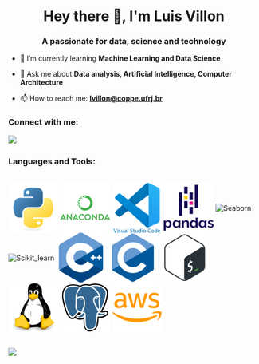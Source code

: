 <h1 align="center">Hey there 👋, I'm Luis Villon</h1>
<h3 align="center">A passionate for data, science and technology</h3>

- 🌱 I’m currently learning **Machine Learning and Data Science**

- 💬 Ask me about **Data analysis, Artificial Intelligence, Computer Architecture**

- 📫 How to reach me: **lvillon@coppe.ufrj.br**

<!-- - 📄 Know about my experiences [www.linkedin.com/in/luis-villon](www.linkedin.com/in/luis-villon) -->

<h3 align="left">Connect with me:</h3>
<p align="left">
  
[![](https://img.shields.io/badge/linkedin-%230077B5.svg?style=for-the-badge&logo=linkedin)](https://www.linkedin.com/in/luis-villon)</p>

<h3 align="left">Languages and Tools:</h3>
<div style="display: inline_block"><br>
  <img align="center" alt="Rafa-Python" height="100" width="100" src="https://raw.githubusercontent.com/devicons/devicon/master/icons/python/python-original.svg">
  <img align="center" alt="Rafa-Anaconda" height="100" width="100" src="https://raw.githubusercontent.com/devicons/devicon/master/icons/anaconda/anaconda-original-wordmark.svg">
  <img align="center" alt="Rafa-Vscode" height="100" width="100" src="https://raw.githubusercontent.com/devicons/devicon/master/icons/vscode/vscode-original-wordmark.svg">
  <img align="center" alt="Rafa-Pandas" height="100" width="100" src="https://raw.githubusercontent.com/devicons/devicon/master/icons/pandas/pandas-original-wordmark.svg">
  <img align="center" alt="Seaborn" height="100" width="100" src="https://seaborn.pydata.org/_images/logo-mark-lightbg.svg">
  <img align="center" alt="Scikit_learn" height="100" width="100" src="https://upload.wikimedia.org/wikipedia/commons/0/05/Scikit_learn_logo_small.svg">
  <img align="center" alt="Rafa-Cpp" height="100" width="100" src="https://raw.githubusercontent.com/devicons/devicon/master/icons/cplusplus/cplusplus-original.svg">
  <img align="center" alt="Rafa-C" height="100" width="100" src="https://raw.githubusercontent.com/devicons/devicon/master/icons/c/c-original.svg">
  <img align="center" alt="Rafa-Bash" height="100" width="100" src="https://raw.githubusercontent.com/devicons/devicon/master/icons/bash/bash-original.svg">
  <img align="center" alt="Rafa-Linux" height="100" width="100" src="https://raw.githubusercontent.com/devicons/devicon/master/icons/linux/linux-original.svg">
  <img align="center" alt="Rafa-Postgresql" height="100" width="100" src="https://raw.githubusercontent.com/devicons/devicon/master/icons/postgresql/postgresql-original.svg"> 
  <img align="center" alt="Rafa-Amazonwebservices" height="100" width="100" src="https://raw.githubusercontent.com/devicons/devicon/master/icons/amazonwebservices/amazonwebservices-plain-wordmark.svg">
</div><br> 

<img src="https://github-readme-stats.vercel.app/api/top-langs?username=LaqVillon&layout=compact&theme=dark"/> <br> 
<!-- <img src="https://github-readme-stats.vercel.app/api?username=LaqVillon&show_icons=true"/> <br> -->
